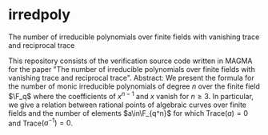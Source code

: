 # irredpoly
The number of irreducible polynomials over finite fields with vanishing trace and reciprocal trace

This repository consists of the verification source code written in MAGMA for the paper "The number of irreducible polynomials over finite fields with vanishing trace and reciprocal trace".
Abstract:
We present the formula for the number of monic irreducible polynomials of degree $n$ over the finite field $\F_q$ where the coefficients of $x^{n-1}$ and $x$ vanish for $n\ge3$. In particular, we give a relation between rational points of algebraic curves over finite fields and the number of elements $a\in\F_{q^n}$ for which Trace$(a)=0$ and Trace$(a^{-1})=0$.
